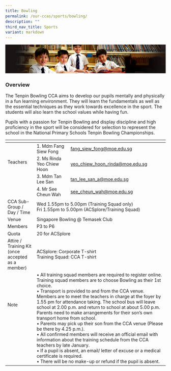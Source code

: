 ```yaml
---
title: Bowling
permalink: /our-ccas/sports/bowling/
description: ""
third_nav_title: Sports
variant: markdown
---
```

![](/images/Sub-banner1.jpg)

### Overview

The Tenpin Bowling CCA aims to develop our pupils mentally and physically in a fun learning environment. They will learn the fundamentals as well as the essential techniques as they work towards excellence in the sport. The students will also learn the school values while having fun.&nbsp; &nbsp;&nbsp;

  

Pupils with a passion for Tenpin Bowling and display discipline and high proficiency in the sport will be considered for selection to represent the school in the National Primary Schools Tenpin Bowling Championships.

<table><thead><tr><th></th><th></th><th></th></tr></thead><tbody><tr><td rowspan="4">Teachers<br><br><br><br></td><td>1. Mdm Fang Siew Fong</td><td><a href="mailto:fang_siew_fong@moe.edu.sg">fang_siew_fong@moe.edu.sg</a></td></tr><tr><td>2. Ms Rinda Yeo Chiew Hoon</td><td><a href="mailto:yeo_chiew_hoon_rinda@moe.edu.sg">yeo_chiew_hoon_rinda@moe.edu.sg</a></td></tr><tr><td>3. Mdm Tan Lee San</td><td><a href="mailto:tan_lee_san_a@moe.edu.sg">tan_lee_san_a@moe.edu.sg</a></td></tr><tr><td>4. Mr See Cheun Wah</td><td><a href="mailto:see_cheun_wah@moe.edu.sg">see_cheun_wah@moe.edu.sg</a></td></tr><tr><td>CCA Sub-Group / <br>Day / Time</td><td colspan="2">Wed 1.55pm to 5.00pm (Training Squad only)<br>Fri 1.55pm to 5.00pm (ACSplore/Training Squad)</td></tr><tr><td>Venue</td><td colspan="2">Singapore Bowling @ Temasek Club</td></tr><tr><td>Members</td><td colspan="2">P3 to P6</td></tr><tr><td>Quota</td><td colspan="2">20 for ACSplore</td></tr><tr><td>Attire / Training Kit (once accepted as a member)</td><td colspan="2">ACSplore: Corporate T-shirt<br>Training Squad: CCA T-shirt</td></tr><tr><td>Note<br><br><br><br><br><br></td><td colspan="2">• All training squad members are required to register online. Training squad members are to choose Bowling as their 1st choice. <br>• Transport is provided to and from the CCA venue. Members are to meet the teachers in charge at the foyer by 1.55 pm for attendance taking. The school bus will leave school at 2.00 p.m. and return to school at about 5.00 p.m. Parents need to make arrangements for their son’s own transport home from school.<br>• Parents may pick up their son from the CCA venue (Please be there by 4.25 p.m.).<br>• All confirmed members will receive an official email with information about the training schedule from the CCA teachers by late January.<br>• If a pupil is absent, an email/ letter of excuse or a medical certificate is required.<br>• There will be no make-up or refund if the pupil is absent.</td></tr></tbody></table>